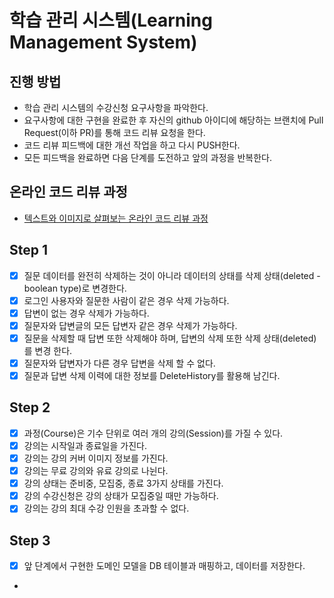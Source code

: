 # 학습 관리 시스템(Learning Management System)
## 진행 방법
* 학습 관리 시스템의 수강신청 요구사항을 파악한다.
* 요구사항에 대한 구현을 완료한 후 자신의 github 아이디에 해당하는 브랜치에 Pull Request(이하 PR)를 통해 코드 리뷰 요청을 한다.
* 코드 리뷰 피드백에 대한 개선 작업을 하고 다시 PUSH한다.
* 모든 피드백을 완료하면 다음 단계를 도전하고 앞의 과정을 반복한다.

## 온라인 코드 리뷰 과정
* [텍스트와 이미지로 살펴보는 온라인 코드 리뷰 과정](https://github.com/next-step/nextstep-docs/tree/master/codereview)

## Step 1
-[x] 질문 데이터를 완전히 삭제하는 것이 아니라 데이터의 상태를 삭제 상태(deleted - boolean type)로 변경한다.
-[x] 로그인 사용자와 질문한 사람이 같은 경우 삭제 가능하다.
-[x] 답변이 없는 경우 삭제가 가능하다.
-[x] 질문자와 답변글의 모든 답변자 같은 경우 삭제가 가능하다.
-[x] 질문을 삭제할 때 답변 또한 삭제해야 하며, 답변의 삭제 또한 삭제 상태(deleted)를 변경 한다.
-[x] 질문자와 답변자가 다른 경우 답변을 삭제 할 수 없다.
-[x] 질문과 답변 삭제 이력에 대한 정보를 DeleteHistory를 활용해 남긴다.

## Step 2
-[x] 과정(Course)은 기수 단위로 여러 개의 강의(Session)를 가질 수 있다.
-[x] 강의는 시작일과 종료일을 가진다.
-[x] 강의는 강의 커버 이미지 정보를 가진다.
-[x] 강의는 무료 강의와 유료 강의로 나뉜다.
-[x] 강의 상태는 준비중, 모집중, 종료 3가지 상태를 가진다.
-[x] 강의 수강신청은 강의 상태가 모집중일 때만 가능하다.
-[x] 강의는 강의 최대 수강 인원을 초과할 수 없다.

## Step 3
-[x] 앞 단계에서 구현한 도메인 모델을 DB 테이블과 매핑하고, 데이터를 저장한다.
- 